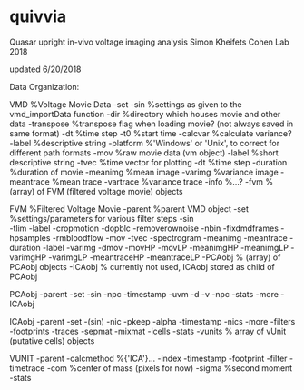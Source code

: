 # quivvia
Quasar upright in-vivo voltage imaging analysis
Simon Kheifets
Cohen Lab
2018

updated 6/20/2018

Data Organization:

VMD					%Voltage Movie Data 
	-set
		-sin		%settings as given to the vmd_importData function
		-dir		%directory which houses movie and other data
		-transpose	%transpose flag when loading movie? (not always saved in same format)
		-dt			%time step
		-t0			%start time
		-calcvar	%calculate variance?
		-label		%descriptive string
		-platform	%'Windows' or 'Unix', to correct for different path formats
	-mov			%raw movie data (vm object)
	-label			%short descriptive string
	-tvec			%time vector for plotting
	-dt				%time step
	-duration		%duration of movie
	-meanimg		%mean image
	-varimg			%variance image
	-meantrace		%mean trace
    -vartrace       %variance trace
	-info			%...?
	-fvm			% (array) of FVM (filtered voltage movie) objects
	
FVM 				%Filtered Voltage Movie
	-parent			%parent VMD object
	-set			%settings/parameters for various filter steps
		-sin		
		-tlim
		-label
		-cropmotion
		-dopblc
		-removerownoise
		-nbin
		-fixdmdframes
		-hpsamples
		-rmbloodflow
	-mov
	-tvec
	-spectrogram
	-meanimg
	-meantrace
	-duration
	-label
	-varimg
	-dmov
	-movHP
	-movLP
	-meanimgHP
	-meanimgLP
	-varimgHP
	-varimgLP
	-meantraceHP
	-meantraceLP
	-PCAobj			% (array) of PCAobj objects
	-ICAobj			% currently not used, ICAobj stored as child of PCAobj
	
PCAobj
	-parent
	-set
		-sin
		-npc
	-timestamp
	-uvm
	-d
	-v
	-npc
	-stats
	-more
	-ICAobj
	
ICAobj
	-parent
	-set
		-(sin)
		-nic
		-pkeep
		-alpha
	-timestamp
	-nics
	-more
	-filters
	-footprints
	-traces
	-sepmat
	-mixmat
	-icells
	-stats
	-vunits 		% array of vUnit (putative cells) objects 
	
VUNIT
	-parent
	-calcmethod		%{'ICA'}...
	-index 
	-timestamp
	-footprint
	-filter
	-timetrace
	-com			%center of mass (pixels for now)
	-sigma			%second moment		
	-stats
	
	
